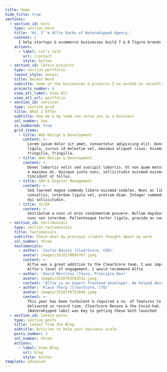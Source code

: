```yaml
---
title: Home
hide_title: true
sections:
  - section_id: hero
    type: section_hero
    title: 'Hi, I''m Alfie Darko of Waterwhipped Agency.'
    content: |
      I help startups & ecommerce businesses build 7 & 8 figure brands
    actions:
      - label: Let's talk
        url: /contact
        style: button
  - section_id: latest-projects
    type: section_portfolio
    layout_style: mosaic
    title: Recent Work
    subtitle: Some of the businesses & projects I've worked on recently
    projects_number: 6
    view_all_label: View All
    view_all_url: portfolio
  - section_id: services
    type: section_grid
    title: What I Offer
    subtitle: How me & my team can serve you as a business
    col_number: two
    is_numbered: true
    grid_items:
      - title: Web Design & Development
        content: >-
          Lorem ipsum dolor sit amet, consectetur adipiscing elit. Donec nisl
          ligula, cursus id molestie vel, maximus aliquet risus. Vivamus in nibh
          fringilla, fringilla.
      - title: Web Design & Development
        content: >-
          Donec lobortis velit sed suscipit lobortis. Ut non quam metus. Nullam
          a maximus mi. Quisque justo nunc, sollicitudin euismod euismod at,
          tincidunt ut tellus.
      - title: SEO & Digital Management
        content: >-
          Sed laoreet magna commodo libero euismod sodales. Nunc ac libero
          convallis, interdum ligula vel, pretium diam. Integer commodo sem at
          dui sollicitudin.
      - title: UI/UX
        content: >-
          Vestibulum a nunc ut eros condimentum posuere. Nullam dapibus quis
          nunc non interdum. Pellentesque tortor ligula, gravida ac commodo eu.
  - section_id: testimonials
    type: section_testimonials
    title: Testimonials
    subtitle: Check what my previous clients thought about my work
    col_number: three
    testimonials:
      - author: 'Justin Basini (ClearScore, CEO)'
        avatar: images/1516270856767.jpeg
        content: >-
          Alfie was a great addition to the ClearScore team. I was impressed by
          Alfie's level of engagement. I would recommend Alfie
      - author: 'David Merriles (Tesco, Principle Dev)'
        avatar: images/1516783583531.jpeg
        content: "Alfie is an expert frontend developer. He helped develop and maintain the Tesco Grocery website, always coaxing the best from us.\_I recommend Alfie to any prospective client."
      - author: 'Klaus Thorp (ClearScore, CTO)'
        avatar: images/1516279723049.jpeg
        content: >-
          This year has been turbulent & required a no. of features to be
          delivered in record time. ClearScore Resove & the Covid-hub. Alfie
          [Waterwhipped labs] was key to getting these both launched
  - section_id: latest-posts
    type: section_posts
    title: Latest from the Blog
    subtitle: Articles to help your business scale
    posts_number: 3
    col_number: three
    actions:
      - label: View Blog
        url: blog
        style: button
template: advanced
---
```


